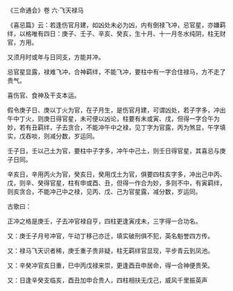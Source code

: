 《三命通会》卷 六·飞天禄马

《喜忌篇》云：若逢伤官月建，如凶处未必为凶，内有倒禄飞冲，忌官星，亦嫌羁绊，以格唯有四日：庚子、壬子、辛亥、癸亥，生十月、十一月冬水纯阴，柱无财官，方用。

又须月时或年与日同支，方能并冲。

忌官星显露，禄难飞冲，合神羁绊，不能飞冲，要柱中有一字合住禄马，方不走了贵气。

喜伤官、食神及干支本运。

假令庚子日、庚以丁火为官，在子月生，是伤官月建，可谓凶处，若子字多，冲出午中丁火，则庚日得官星，未可便以凶论，柱要有未或寅、戌，但得一字合午为妙，若有丑羁绊，子去贪合，不能冲午中之禄，见丁字为官露，丙为煞显，午字填实，戊吞啖，则减分数，岁运同。

壬子日，壬以己土为官，要柱中子字多，冲午中己土，则壬日得官星，其喜忌与庚子日同。

辛亥日，辛用丙火为官，癸亥日，癸用戊土为官，俱要四柱亥字多，冲出己中丙、戊，则辛、癸得官星，柱有申或酉、丑，但得一作合为妙，多则不中，有寅羁绊，则亥贪合，不能冲己中之禄，见丙、戊、己为官星露，减分数，岁运同。

古歌曰：

正冲之格是庚壬，子去冲官禄自亨，四柱更逢寅戌未，三字得一合功名。

又：庚壬子月号冲官，午动丁移己亦迁，填实破刑俱不犯，英名魁誉四方传。

又：禄马飞天识者稀，庚壬重子贵非疑，柱无羁绊官显现，平步青云到凤池。

又：辛癸冲官亥日重，巳中丙戊禄来崇，更逢酉丑申居命，得一合神便贵荣。

又：日逢辛癸支临亥，酉丑加申合贵人，四柱相扶无戊己，威风千里振英声

